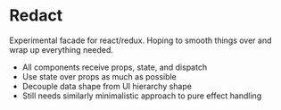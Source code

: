 # Redact
Experimental facade for react/redux. Hoping to smooth things over and wrap up everything needed.

- All components receive props, state, and dispatch
- Use state over props as much as possible
- Decouple data shape from UI hierarchy shape
- Still needs similarly minimalistic approach to pure effect handling
